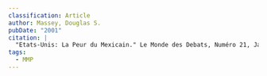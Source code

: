 ```yaml
---
classification: Article
author: Massey, Douglas S.
pubDate: "2001"
citation: |
  "Etats-Unis: La Peur du Mexicain." Le Monde des Debats, Numéro 21, Javier.
tags:
  - MMP
---
```

